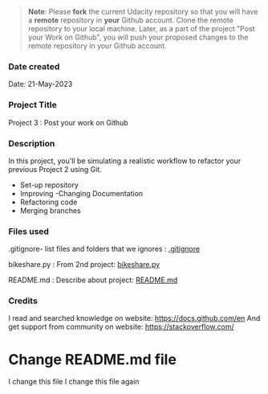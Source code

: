 

>**Note**: Please **fork** the current Udacity repository so that you will have a **remote** repository in **your** Github account. Clone the remote repository to your local machine. Later, as a part of the project "Post your Work on Github", you will push your proposed changes to the remote repository in your Github account.

### Date created
Date: 21-May-2023
### Project Title
Project 3 : Post your work on Github

### Description
In this project, you'll be simulating a realistic workflow to refactor your previous Project 2 using Git.
- Set-up repository
- Improving -Changing Documentation
- Refactoring code
- Merging branches
### Files used
.gitignore- list files and folders that we ignores : [.gitignore](.gitignore)

bikeshare.py : From 2nd project: [bikeshare.py](bikeshare.py)

README.md : Describe about project: [README.md](README.md)

### Credits
I read and searched knowledge on website: https://docs.github.com/en
And get support from community on website: https://stackoverflow.com/




# Change README.md file 
I change this file
I change this file again
